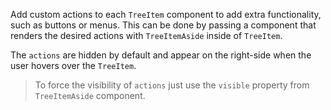 Add custom actions to each `TreeItem` component to add extra functionality, such as buttons or menus. This can be done by passing a component that renders the desired actions with `TreeItemAside` inside of `TreeItem`.

The `actions` are hidden by default and appear on the right-side when the user hovers over the `TreeItem`.

> To force the visibility of `actions` just use the `visible` property from `TreeItemAside` component.
